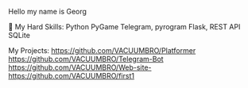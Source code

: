 Hello my name is  Georg

 🔧 My Hard Skills:
Python
PyGame
Telegram, pyrogram
Flask, REST API
SQLite

My Projects:
https://github.com/VACUUMBRO/Platformer
https://github.com/VACUUMBRO/Telegram-Bot
https://github.com/VACUUMBRO/Web-site-
https://github.com/VACUUMBRO/first1
